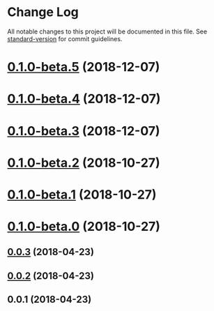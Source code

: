 # Change Log

All notable changes to this project will be documented in this file. See [standard-version](https://github.com/conventional-changelog/standard-version) for commit guidelines.

<a name="0.1.0-beta.5"></a>
# [0.1.0-beta.5](https://github.com/hmsk/nuxt-ts/compare/v0.1.0-beta.4...v0.1.0-beta.5) (2018-12-07)



<a name="0.1.0-beta.4"></a>
# [0.1.0-beta.4](https://github.com/hmsk/nuxt-ts/compare/v0.1.0-beta.3...v0.1.0-beta.4) (2018-12-07)



<a name="0.1.0-beta.3"></a>
# [0.1.0-beta.3](https://github.com/hmsk/nuxt-ts/compare/v0.1.0-beta.2...v0.1.0-beta.3) (2018-12-07)



<a name="0.1.0-beta.2"></a>
# [0.1.0-beta.2](https://github.com/hmsk/nuxt-ts/compare/v0.1.0-beta.1...v0.1.0-beta.2) (2018-10-27)



<a name="0.1.0-beta.1"></a>
# [0.1.0-beta.1](https://github.com/hmsk/nuxt-ts/compare/v0.1.0-beta.0...v0.1.0-beta.1) (2018-10-27)



<a name="0.1.0-beta.0"></a>
# [0.1.0-beta.0](https://github.com/hmsk/nuxt-ts/compare/v0.0.3...v0.1.0-beta.0) (2018-10-27)



<a name="0.0.3"></a>
## [0.0.3](https://github.com/hmsk/nuxt-ts/compare/v0.0.2...v0.0.3) (2018-04-23)



<a name="0.0.2"></a>
## [0.0.2](https://github.com/hmsk/nuxt-ts/compare/v0.0.1...v0.0.2) (2018-04-23)



<a name="0.0.1"></a>
## 0.0.1 (2018-04-23)

